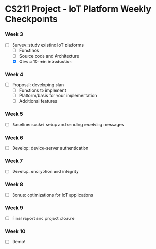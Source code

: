 # CS211 Project - IoT Platform Weekly Checkpoints

### Week 3

- [ ] Survey: study existing IoT platforms 
    - [ ] Functinos
    - [ ] Source code and Architecture
    - [X] Give a 10-min introduction

### Week 4

- [ ] Proposal: developing plan
  - [ ] Functions to implement
  - [ ] Platform/basis for your implementation
  - [ ] Additional features

### Week 5

- [ ] Baseline: socket setup and sending receiving messages

### Week 6

- [ ] Develop: device-server authentication

### Week 7

- [ ] Develop: encryption and integrity 

### Week 8

- [ ] Bonus: optimizations for IoT applications

### Week 9

- [ ] Final report and project closure

### Week 10

- [ ] Demo!